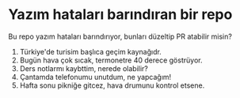 # Yazım hataları barındıran bir repo
Bu repo yazım hataları barındırıyor, bunları düzeltip PR atabilir misin?

1. Türkiye'de turisim başlıca geçim kaynağıdr.
2. Bugün hava çok sıcak, termonetre 40 derece göstrüyor.
3. Ders notlarmı kaybttim, nerede olabilir?
4. Çantamda telefonumu unutdum, ne yapcağım!
5. Hafta sonu pikniğe gitcez, hava drumunu kontrol etsene.
